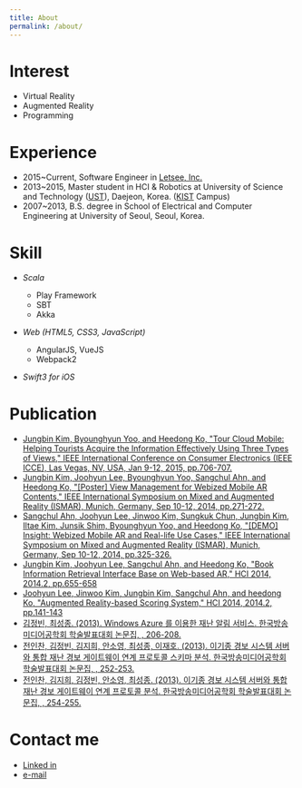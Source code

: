 ```yaml
---
title: About
permalink: /about/
---
```


# Interest
- Virtual Reality
- Augmented Reality
- Programming

# Experience
- 2015~Current, Software Engineer in [Letsee, Inc.](https://www.letsee.io/)
- 2013~2015, Master student in HCI & Robotics at University of Science and Technology ([UST](https://www.ust.ac.kr/)), Daejeon, Korea. 
([KIST](https://www.kist.re.kr/kist_web/main/) Campus)
- 2007~2013, B.S. degree in School of Electrical and Computer Engineering at University of Seoul, Seoul, Korea.

# Skill
- *Scala* 
    + Play Framework
    + SBT
    + Akka
- *Web (HTML5, CSS3, JavaScript)*
    + AngularJS, VueJS
    + Webpack2
    
- *Swift3 for iOS*

# Publication
- [Jungbin Kim, Byounghyun Yoo, and Heedong Ko, "Tour Cloud Mobile: Helping Tourists Acquire the Information Effectively Using Three Types of Views," IEEE International Conference on Consumer Electronics (IEEE ICCE), Las Vegas, NV, USA, Jan 9-12, 2015, pp.706-707.](https://doi.org/10.1109/ICCE.2015.7066573)
- [Jungbin Kim, Joohyun Lee, Byounghyun Yoo, Sangchul Ahn, and Heedong Ko, "[Poster] View Management for Webized Mobile AR Contents," IEEE International Symposium on Mixed and Augmented Reality (ISMAR), Munich, Germany, Sep 10-12, 2014, pp.271-272.](http://dx.doi.org/10.1109/ISMAR.2014.6948445)
- [Sangchul Ahn, Joohyun Lee, Jinwoo Kim, Sungkuk Chun, Jungbin Kim, Iltae Kim, Junsik Shim, Byounghyun Yoo, and Heedong Ko, "[DEMO] Insight: Webized Mobile AR and Real-life Use Cases," IEEE International Symposium on Mixed and Augmented Reality (ISMAR), Munich, Germany, Sep 10-12, 2014, pp.325-326.](http://dx.doi.org/10.1109/ISMAR.2014.6948471)
- [Jungbin Kim, Joohyun Lee, Sangchul Ahn, and Heedong Ko, "Book Information Retrieval Interface Base on Web-based AR," HCI 2014, 2014.2, pp.655-658](http://pubs.kist.re.kr/handle/201004/47135)
- [Joohyun Lee, Jinwoo Kim, Jungbin Kim, Sangchul Ahn, and heedong Ko, "Augmented Reality-based Scoring System," HCI 2014, 2014.2, pp.141-143](http://pubs.kist.re.kr/handle/201004/47136)
- [김정빈, 최성종. (2013). Windows Azure 를 이용한 재난 알림 서비스. 한국방송미디어공학회 학술발표대회 논문집, , 206-208.](http://www.dbpia.co.kr/Journal/ArticleDetail/NODE02256265)
- [전인찬, 김정빈, 김지희, 안소영, 최성종, 이재호. (2013). 이기종 경보 시스템 서버와 통합 재난 경보 게이트웨이 연계 프로토콜 스키마 분석. 한국방송미디어공학회 학술발표대회 논문집, , 252-253.](http://www.dbpia.co.kr/Journal/ArticleDetail/NODE02256286)
- [전인찬, 김지희, 김정빈, 안소영, 최성종. (2013). 이기종 경보 시스템 서버와 통합 재난 경보 게이트웨이 연계 프로토콜 분석. 한국방송미디어공학회 학술발표대회 논문집, , 254-255.](http://www.dbpia.co.kr/Journal/ArticleDetail/NODE02256287)

# Contact me
- [Linked in](https://www.linkedin.com/in/jungbin-kim-165300a3?trk=hp-identity-name)
- [e-mail](mailto:mail@jungbin.kim?subject=Hello)